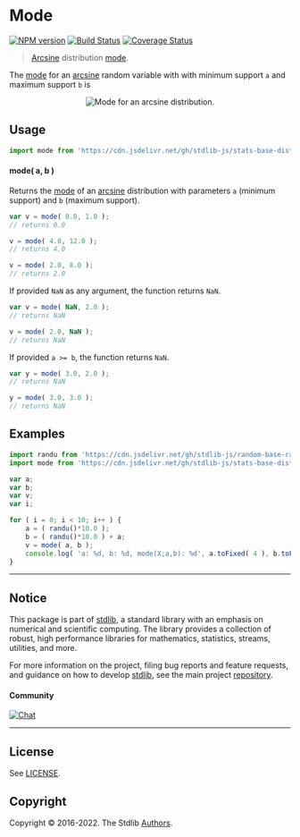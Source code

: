 <!--

@license Apache-2.0

Copyright (c) 2018 The Stdlib Authors.

Licensed under the Apache License, Version 2.0 (the "License");
you may not use this file except in compliance with the License.
You may obtain a copy of the License at

   http://www.apache.org/licenses/LICENSE-2.0

Unless required by applicable law or agreed to in writing, software
distributed under the License is distributed on an "AS IS" BASIS,
WITHOUT WARRANTIES OR CONDITIONS OF ANY KIND, either express or implied.
See the License for the specific language governing permissions and
limitations under the License.

-->

# Mode

[![NPM version][npm-image]][npm-url] [![Build Status][test-image]][test-url] [![Coverage Status][coverage-image]][coverage-url] <!-- [![dependencies][dependencies-image]][dependencies-url] -->

> [Arcsine][arcsine-distribution] distribution [mode][mode].

<!-- Section to include introductory text. Make sure to keep an empty line after the intro `section` element and another before the `/section` close. -->

<section class="intro">

The [mode][mode] for an [arcsine][arcsine-distribution] random variable with with minimum support `a` and maximum support `b` is

<!-- <equation class="equation" label="eq:arcsine_mode" align="center" raw="\operatorname{mode}\left( X \right) = \{ a, b \}" alt="Mode for an arcsine distribution."> -->

<div class="equation" align="center" data-raw-text="\operatorname{mode}\left( X \right) = \{ a, b \}" data-equation="eq:arcsine_mode">
    <img src="https://cdn.jsdelivr.net/gh/stdlib-js/stdlib@51534079fef45e990850102147e8945fb023d1d0/lib/node_modules/@stdlib/stats/base/dists/arcsine/mode/docs/img/equation_arcsine_mode.svg" alt="Mode for an arcsine distribution.">
    <br>
</div>

<!-- </equation> -->

</section>

<!-- /.intro -->

<!-- Package usage documentation. -->



<section class="usage">

## Usage

```javascript
import mode from 'https://cdn.jsdelivr.net/gh/stdlib-js/stats-base-dists-arcsine-mode@deno/mod.js';
```

#### mode( a, b )

Returns the [mode][mode] of an [arcsine][arcsine-distribution] distribution with parameters `a` (minimum support) and `b` (maximum support).

```javascript
var v = mode( 0.0, 1.0 );
// returns 0.0

v = mode( 4.0, 12.0 );
// returns 4.0

v = mode( 2.0, 8.0 );
// returns 2.0
```

If provided `NaN` as any argument, the function returns `NaN`.

```javascript
var v = mode( NaN, 2.0 );
// returns NaN

v = mode( 2.0, NaN );
// returns NaN
```

If provided `a >= b`, the function returns `NaN`.

```javascript
var y = mode( 3.0, 2.0 );
// returns NaN

y = mode( 3.0, 3.0 );
// returns NaN
```

</section>

<!-- /.usage -->

<!-- Package usage notes. Make sure to keep an empty line after the `section` element and another before the `/section` close. -->

<section class="notes">

</section>

<!-- /.notes -->

<!-- Package usage examples. -->

<section class="examples">

## Examples

<!-- eslint no-undef: "error" -->

```javascript
import randu from 'https://cdn.jsdelivr.net/gh/stdlib-js/random-base-randu@deno/mod.js';
import mode from 'https://cdn.jsdelivr.net/gh/stdlib-js/stats-base-dists-arcsine-mode@deno/mod.js';

var a;
var b;
var v;
var i;

for ( i = 0; i < 10; i++ ) {
    a = ( randu()*10.0 );
    b = ( randu()*10.0 ) + a;
    v = mode( a, b );
    console.log( 'a: %d, b: %d, mode(X;a,b): %d', a.toFixed( 4 ), b.toFixed( 4 ), v.toFixed( 4 ) );
}
```

</section>

<!-- /.examples -->

<!-- Section to include cited references. If references are included, add a horizontal rule *before* the section. Make sure to keep an empty line after the `section` element and another before the `/section` close. -->

<section class="references">

</section>

<!-- /.references -->

<!-- Section for related `stdlib` packages. Do not manually edit this section, as it is automatically populated. -->

<section class="related">

</section>

<!-- /.related -->

<!-- Section for all links. Make sure to keep an empty line after the `section` element and another before the `/section` close. -->


<section class="main-repo" >

* * *

## Notice

This package is part of [stdlib][stdlib], a standard library with an emphasis on numerical and scientific computing. The library provides a collection of robust, high performance libraries for mathematics, statistics, streams, utilities, and more.

For more information on the project, filing bug reports and feature requests, and guidance on how to develop [stdlib][stdlib], see the main project [repository][stdlib].

#### Community

[![Chat][chat-image]][chat-url]

---

## License

See [LICENSE][stdlib-license].


## Copyright

Copyright &copy; 2016-2022. The Stdlib [Authors][stdlib-authors].

</section>

<!-- /.stdlib -->

<!-- Section for all links. Make sure to keep an empty line after the `section` element and another before the `/section` close. -->

<section class="links">

[npm-image]: http://img.shields.io/npm/v/@stdlib/stats-base-dists-arcsine-mode.svg
[npm-url]: https://npmjs.org/package/@stdlib/stats-base-dists-arcsine-mode

[test-image]: https://github.com/stdlib-js/stats-base-dists-arcsine-mode/actions/workflows/test.yml/badge.svg?branch=main
[test-url]: https://github.com/stdlib-js/stats-base-dists-arcsine-mode/actions/workflows/test.yml?query=branch:main

[coverage-image]: https://img.shields.io/codecov/c/github/stdlib-js/stats-base-dists-arcsine-mode/main.svg
[coverage-url]: https://codecov.io/github/stdlib-js/stats-base-dists-arcsine-mode?branch=main

<!--

[dependencies-image]: https://img.shields.io/david/stdlib-js/stats-base-dists-arcsine-mode.svg
[dependencies-url]: https://david-dm.org/stdlib-js/stats-base-dists-arcsine-mode/main

-->

[chat-image]: https://img.shields.io/gitter/room/stdlib-js/stdlib.svg
[chat-url]: https://gitter.im/stdlib-js/stdlib/

[stdlib]: https://github.com/stdlib-js/stdlib

[stdlib-authors]: https://github.com/stdlib-js/stdlib/graphs/contributors

[umd]: https://github.com/umdjs/umd
[es-module]: https://developer.mozilla.org/en-US/docs/Web/JavaScript/Guide/Modules

[deno-url]: https://github.com/stdlib-js/stats-base-dists-arcsine-mode/tree/deno
[umd-url]: https://github.com/stdlib-js/stats-base-dists-arcsine-mode/tree/umd
[esm-url]: https://github.com/stdlib-js/stats-base-dists-arcsine-mode/tree/esm

[stdlib-license]: https://raw.githubusercontent.com/stdlib-js/stats-base-dists-arcsine-mode/main/LICENSE

[arcsine-distribution]: https://en.wikipedia.org/wiki/Arcsine_distribution

[mode]: https://en.wikipedia.org/wiki/Mode_%28statistics%29

</section>

<!-- /.links -->
